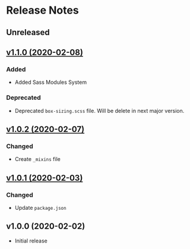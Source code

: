 # Release Notes

## Unreleased

## [v1.1.0 (2020-02-08)](https://github.com/sass-collective/sass-box-sizing/compare/v1.0.2...v1.1.0)

### Added

* Added Sass Modules System

### Deprecated

* Deprecated ``box-sizing.scss`` file. Will be delete in next major version.

## [v1.0.2 (2020-02-07)](https://github.com/sass-collective/sass-box-sizing/compare/v1.0.1...v1.0.2)

### Changed

* Create ``_mixins`` file

## [v1.0.1 (2020-02-03)](https://github.com/sass-collective/sass-box-sizing/compare/v1.0.0...v1.0.1)

### Changed

* Update ``package.json``

## v1.0.0 (2020-02-02)

* Initial release
